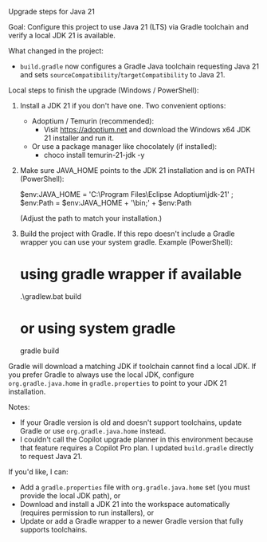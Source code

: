 Upgrade steps for Java 21

Goal: Configure this project to use Java 21 (LTS) via Gradle toolchain and verify a local JDK 21 is available.

What changed in the project:
- `build.gradle` now configures a Gradle Java toolchain requesting Java 21 and sets `sourceCompatibility`/`targetCompatibility` to Java 21.

Local steps to finish the upgrade (Windows / PowerShell):

1) Install a JDK 21 if you don't have one. Two convenient options:
   - Adoptium / Temurin (recommended):
     - Visit https://adoptium.net and download the Windows x64 JDK 21 installer and run it.
   - Or use a package manager like chocolately (if installed):
     - choco install temurin-21-jdk -y

2) Make sure JAVA_HOME points to the JDK 21 installation and is on PATH (PowerShell):

   $env:JAVA_HOME = 'C:\Program Files\Eclipse Adoptium\jdk-21' ; $env:Path = $env:JAVA_HOME + '\bin;' + $env:Path

   (Adjust the path to match your installation.)

3) Build the project with Gradle. If this repo doesn't include a Gradle wrapper you can use your system gradle. Example (PowerShell):

   # using gradle wrapper if available
   .\gradlew.bat build

   # or using system gradle
   gradle build

Gradle will download a matching JDK if toolchain cannot find a local JDK. If you prefer Gradle to always use the local JDK, configure `org.gradle.java.home` in `gradle.properties` to point to your JDK 21 installation.

Notes:
- If your Gradle version is old and doesn't support toolchains, update Gradle or use `org.gradle.java.home` instead.
- I couldn't call the Copilot upgrade planner in this environment because that feature requires a Copilot Pro plan. I updated `build.gradle` directly to request Java 21.

If you'd like, I can:
- Add a `gradle.properties` file with `org.gradle.java.home` set (you must provide the local JDK path), or
- Download and install a JDK 21 into the workspace automatically (requires permission to run installers), or
- Update or add a Gradle wrapper to a newer Gradle version that fully supports toolchains.